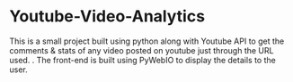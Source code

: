 # Youtube-Video-Analytics
This is a small project built using python along with Youtube API to get the comments &amp; stats of any video posted on youtube just through the URL used. . The front-end is built using PyWebIO to display the details to the user. 
